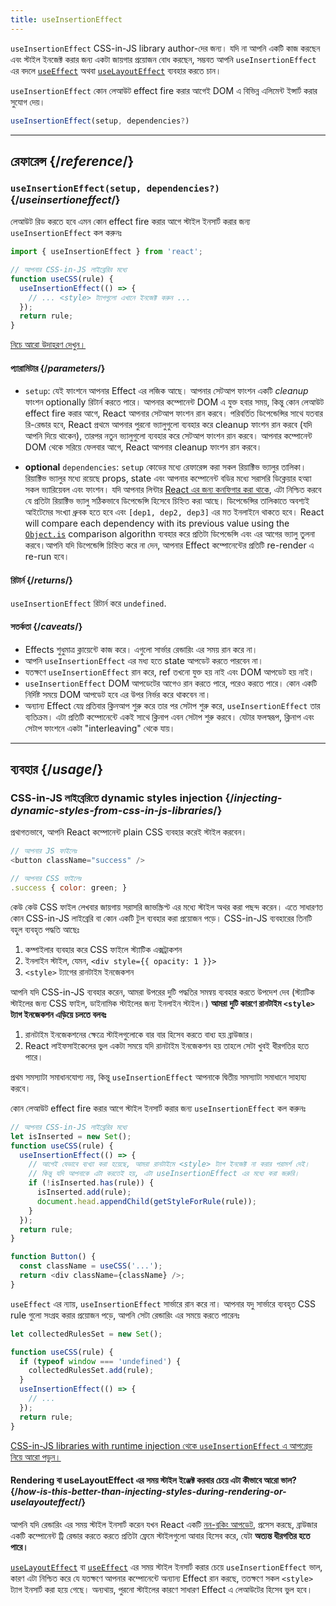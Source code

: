 ```yaml
---
title: useInsertionEffect
---
```


<Pitfall>

`useInsertionEffect`  CSS-in-JS library author-দের জন্য। যদি না আপনি একটি কাজ করছেন এবং স্টাইল ইনজেক্ট করার জন্য একটা জায়গার প্রয়োজন বোধ করছেন, সম্ভবত আপনি `useInsertionEffect` এর বদলে [`useEffect`](/reference/react/useEffect) অথবা [`useLayoutEffect`](/reference/react/useLayoutEffect) ব্যবহার করতে চান।

</Pitfall>

<Intro>

`useInsertionEffect` কোন লেআউট effect fire করার আগেই DOM এ বিভিন্ন এলিমেন্ট ইন্সার্ট করার সুযোগ দেয়।

```js
useInsertionEffect(setup, dependencies?)
```

</Intro>

<InlineToc />

---

## রেফারেন্স {/*reference*/}

### `useInsertionEffect(setup, dependencies?)` {/*useinsertioneffect*/}

লেআউট রিড করতে হবে এমন কোন effect fire করার আগে স্টাইল ইনসার্ট করার জন্য `useInsertionEffect` কল করুনঃ

```js
import { useInsertionEffect } from 'react';

// আপনার CSS-in-JS লাইব্রেরির মধ্যে
function useCSS(rule) {
  useInsertionEffect(() => {
    // ... <style> ট্যাগগুলো এখানে ইনজেক্ট করুন ...
  });
  return rule;
}
```

[নিচে আরো উদাহরণ দেখুন।](#usage)

#### প্যারামিটার {/*parameters*/}

* `setup`: যেই ফাংশনে আপনার Effect এর লজিক আছে। আপনার সেটআপ ফাংশন একটি *cleanup* ফাংশন optionally রিটার্ন করতে পারে। আপনার কম্পোনেন্ট DOM এ যুক্ত হবার সময়, কিন্তু কোন লেআউট effect fire করার আগে, React আপনার সেটআপ ফাংশন রান করবে। পরিবর্তিত ডিপেন্ডেন্সির সাথে যতবার রি-রেন্ডার হবে, React প্রথমে আপনার পুরনো ভ্যালুগুলো ব্যবহার করে cleanup ফাংশন রান করবে (যদি আপনি দিয়ে থাকেন), তারপর নতুন ভ্যালুগুলো ব্যবহার করে সেটআপ ফাংশন রান করবে। আপনার কম্পোনেন্ট DOM থেকে সরিয়ে ফেলবার আগে, React আপনার cleanup ফাংশন রান করবে।
 
* **optional** `dependencies`: `setup` কোডের মধ্যে রেফারেন্স করা সকল রিয়াক্টিভ ভ্যালুর তালিকা। রিয়াক্টিভ ভ্যালুর মধ্যে রয়েছে props, state এবং আপনার কম্পোনেন্ট বডির মধ্যে সরাসরি ডিক্লেয়ার হঅ্যা সকল ভ্যারিয়েবল এবং ফাংশন। যদি আপনার লিন্টার  [React এর জন্য কনফিগার করা থাকে](/learn/editor-setup#linting), এটা নিশ্চিত করবে যে প্রতিটা রিয়াক্টিভ ভ্যালু সঠিকভাবে ডিপেন্ডেন্সি হিসেবে চিহ্নিত করা আছে। ডিপেন্ডেন্সির তালিকাতে অবশ্যই আইটেমের সংখ্যা ধ্রুবক হতে হবে এবং `[dep1, dep2, dep3]` এর মত ইনলাইনে থাকতে হবে।  React will compare each dependency with its previous value using the [`Object.is`](https://developer.mozilla.org/en-US/docs/Web/JavaScript/Reference/Global_Objects/Object/is) comparison algorithn ব্যবহার করে প্রতিটা ডিপেন্ডেন্সি এবং এর আগের ভ্যালু তুলনা করবে।আপনি যদি ডিপেন্ডেন্সি চিহ্নিত করে না দেন, আপনার Effect কম্পোনেন্টের প্রতিটি re-render এ re-run হবে।

#### রিটার্ন {/*returns*/}

`useInsertionEffect` রিটার্ন করে `undefined`.

#### সতর্কতা {/*caveats*/}

* Effects শুধুমাত্র ক্লায়েন্টে কাজ করে। এগুলো সার্ভার রেন্ডারিং এর সময় রান করে না।
* আপনি `useInsertionEffect` এর মধ্য হতে state আপডেট করতে পারবেন না।
* যতক্ষণে `useInsertionEffect` রান করে, ref তখনো যুক্ত হয় নাই এবং DOM আপডেট হয় নাই।
* `useInsertionEffect` DOM আপডেটের আগেও রান করতে পারে, পরেও করতে পারে। কোন একটি নির্দিষ্ট সময়ে DOM আপডেট হবে এর উপর নির্ভর করে থাকবেন না।
* অন্যান্য Effect যেম্ন প্রতিবার ক্লিনআপ শুরু করে তার পর সেটাপ শুরু করে, `useInsertionEffect` তার ব্যতিক্রম। এটা প্রতিটি কম্পোনেন্টে একই সাথে ক্লিনাপ এবন সেটাপ শুরু করবে। যেটার ফলস্বরূপ, ক্লিনাপ এবং সেটাপ ফাংশনে একটা "interleaving" থেকে যায়।
---

## ব্যবহার {/*usage*/}

### CSS-in-JS লাইব্রেরিতে dynamic styles injection {/*injecting-dynamic-styles-from-css-in-js-libraries*/}

প্রথাগতভাবে, আপনি React কম্পোনেন্ট plain CSS ব্যবহার করেই স্টাইল করবেন। 

```js
// আপনার JS ফাইলেঃ
<button className="success" />

// আপনার CSS ফাইলেঃ
.success { color: green; }
```

কেউ কেউ CSS ফাইল লেখবার জায়গায় সরাসরি জাভস্ক্রিপ্ট এর মধ্যে স্টাইল অথর করা পছন্দ করেন। এতে সাধারণত কোন CSS-in-JS লাইব্রেরি বা কোন একটি টুল ব্যবহার করা প্রয়োজন পড়ে। CSS-in-JS ব্যবহারের তিনটি বহুল ব্যবহৃত পদ্ধতি আছেঃ

1. কম্পাইলার ব্যবহার করে CSS ফাইলে স্ট্যাটিক এক্সট্রাকশন
2. ইনলাইন স্টাইল, যেমন, `<div style={{ opacity: 1 }}>`
3. `<style>` ট্যাগের রানটাইম ইনজেকশন

আপনি যদি CSS-in-JS ব্যবহার করেন, আমরা উপরের দুটি পদ্ধতির সমন্বয় ব্যবহার করতে উপদেশ দেব (স্ট্যাটিক স্টাইলের জন্য CSS ফাইল, ডাইনামিক স্টাইলের জন্য ইনলাইন স্টাইল।) **আমরা দুটি কারণে রানটাইম `<style>` ট্যাগ ইনজেকশন এড়িয়ে চলতে বলবঃ**

1. রানটাইম ইনজেকশনের ক্ষেত্রে স্টাইলগুলোকে বার বার হিসেব করতে বাধ্য হয় ব্রাউজার। 
2. React লাইফসাইকেলের ভুল একটা সময়ে যদি রানটাইম ইনজেকশন হয় তাহলে সেটা খুবই ধীরগতির হতে পারে। 

প্রথম সমস্যাটা সমাধানযোগ্য নয়, কিন্তু `useInsertionEffect` আপনাকে দ্বিতীয় সমস্যাটা সমাধানে সাহায্য করবে। 

কোন লেআউট effect fire করার আগে স্টাইল ইনসার্ট করার জন্য `useInsertionEffect` কল করুনঃ

```js {4-11}
// আপনার CSS-in-JS লাইব্রেরির মধ্যে
let isInserted = new Set();
function useCSS(rule) {
  useInsertionEffect(() => {
    // আগেই যেভাবে ব্যখ্যা করা হয়েছে, আমরা রানটাইমে <style> ট্যাগ ইনজেক্ট না করার পরামর্শ দেই।
    // কিন্তু যদি আপনাকে এটা করতেই হয়, এটা useInsertionEffect এর মধ্যে করা জরুরি।
    if (!isInserted.has(rule)) {
      isInserted.add(rule);
      document.head.appendChild(getStyleForRule(rule));
    }
  });
  return rule;
}

function Button() {
  const className = useCSS('...');
  return <div className={className} />;
}
```

`useEffect` এর ন্যায়, `useInsertionEffect` সার্ভারে রান করে না। আপনার যদু সার্ভারে ব্যবহৃত CSS rule গুলো সংগ্রহ করার প্রয়োজন পড়ে, আপনি সেটা রেন্ডারিং এর সময়ে করতে পারেনঃ

```js {1,4-6}
let collectedRulesSet = new Set();

function useCSS(rule) {
  if (typeof window === 'undefined') {
    collectedRulesSet.add(rule);
  }
  useInsertionEffect(() => {
    // ...
  });
  return rule;
}
```

[CSS-in-JS libraries with runtime injection থেকে `useInsertionEffect` এ আপগ্রেড নিয়ে আরো পড়ুন।](https://github.com/reactwg/react-18/discussions/110)

<DeepDive>

#### Rendering বা useLayoutEffect এর সময় স্টাইল ইঞ্জেক্ট করবার চেয়ে এটা কীভাবে আরো ভাল? {/*how-is-this-better-than-injecting-styles-during-rendering-or-uselayouteffect*/}

আপনি যদি রেন্ডারিং এর সময় স্টাইল ইনসার্ট করেন যখন React একটি [নন-ব্লকিং আপডেট,](/reference/react/useTransition#marking-a-state-update-as-a-non-blocking-transition) প্রসেস করছে, ব্রাউজার একটি কম্পোনেন্ট ট্রি রেন্ডার করতে করতে প্রতিটা ফ্রেমে স্টাইলগুলো আবার হিসেব করে, যেটা **অত্যন্ত ধীরগতির হতে পারে।** 

[`useLayoutEffect`](/reference/react/useLayoutEffect) বা [`useEffect`](/reference/react/useEffect) এর সময় স্টাইল ইনসার্ট করার চেয়ে `useInsertionEffect` ভাল, কারণ এটা নিশ্চিত করে যে যতক্ষণে আপনার কম্পোনেন্টে অন্যান্য Effect রান করছে, ততক্ষণে সকল `<style>` ট্যাগ ইনসার্ট করা হয়ে গেছে। অন্যথায়, পুরনো স্টাইলের কারণে সাধারণ Effect এ লেআউটের হিসেব ভুল হবে।

</DeepDive>
